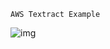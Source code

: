 ```AWS Textract Example```

![img](https://github.com/sivaramsajeev/textaract/blob/master/I'm_Still_Worthy.jpg)
